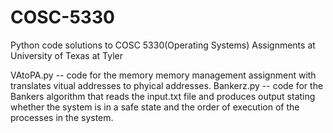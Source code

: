 # COSC-5330
Python code solutions to COSC 5330(Operating Systems) Assignments at University of Texas at Tyler


VAtoPA.py  -- code for the memory memory management assignment with translates vitual addresses to phyical addresses.
Bankerz.py -- code for the Bankers algorithm that reads the input.txt file and produces output stating whether the system is in a safe state and the order of execution of the processes in the system.
